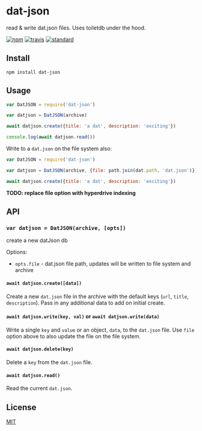 # dat-json

read &amp; write dat.json files. Uses toiletdb under the hood.

[![npm][npm-image]][npm-url]
[![travis][travis-image]][travis-url]
[![standard][standard-image]][standard-url]

## Install

```
npm install dat-json
```

## Usage

```js
var DatJSON = require('dat-json')

var datjson = DatJSON(archive)

await datjson.create({title: 'a dat', description: 'exciting'})

console.log(await datjson.read())
```

Write to a `dat.json` on the file system also:

```js
var DatJSON = require('dat-json')

var datjson = DatJSON(archive, {file: path.join(dat.path, 'dat.json')})

await datjson.create({title: 'a dat', description: 'exciting'})
```

**TODO: replace file option with hyperdrive indexing**

## API

### `var datjson = DatJSON(archive, [opts])`

create a new datJson db

Options:

* `opts.file` - dat.json file path, updates will be written to file system and archive

#### `await datjson.create([data])`

Create a new `dat.json` file in the archive with the default keys (`url`, `title`, `description`). Pass in any additional data to add on initial create.

#### `await datjson.write(key, val)` or `await datjson.write(data)`

Write a single `key` and `value` or an object, `data`, to the `dat.json` file. Use `file` option above to also update the file on the file system.

#### `await datjson.delete(key)`

Delete a `key` from the `dat.json` file.

#### `await datjson.read()`

Read the current `dat.json`.

## License

[MIT](LICENSE.md)

[npm-image]: https://img.shields.io/npm/v/dat-json.svg?style=flat-square
[npm-url]: https://www.npmjs.com/package/dat-json
[travis-image]: https://img.shields.io/travis/datproject/dat-json.svg?style=flat-square
[travis-url]: https://travis-ci.org/datproject/dat-json
[standard-image]: https://img.shields.io/badge/code%20style-standard-brightgreen.svg?style=flat-square
[standard-url]: http://npm.im/standard
